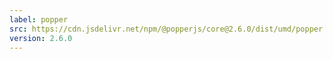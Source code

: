 ```yaml
---
label: popper
src: https://cdn.jsdelivr.net/npm/@popperjs/core@2.6.0/dist/umd/popper.min.js
version: 2.6.0
---
```

